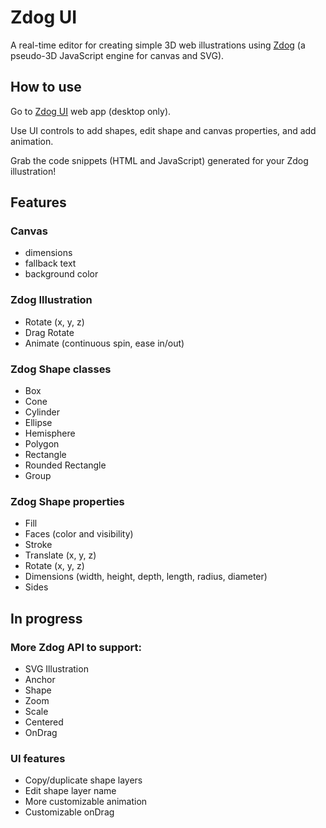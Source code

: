 # Zdog UI

A real-time editor for creating simple 3D web illustrations using [Zdog](https://zzz.dog/) (a pseudo-3D JavaScript engine for canvas and SVG).


## How to use

Go to [Zdog UI](https://oriane212.github.io/zdog-ui/) web app (desktop only). 

Use UI controls to add shapes, edit shape and canvas properties, and add animation.

Grab the code snippets (HTML and JavaScript) generated for your Zdog illustration!



## Features

### Canvas
- dimensions
- fallback text
- background color

### Zdog Illustration
- Rotate (x, y, z)
- Drag Rotate
- Animate (continuous spin, ease in/out)

### Zdog Shape classes
- Box
- Cone
- Cylinder
- Ellipse
- Hemisphere
- Polygon
- Rectangle
- Rounded Rectangle
- Group

### Zdog Shape properties

- Fill
- Faces (color and visibility)
- Stroke
- Translate (x, y, z)
- Rotate (x, y, z)
- Dimensions (width, height, depth, length, radius, diameter)
- Sides



## In progress

### More Zdog API to support:
- SVG Illustration
- Anchor
- Shape
- Zoom
- Scale
- Centered
- OnDrag

### UI features
- Copy/duplicate shape layers
- Edit shape layer name
- More customizable animation
- Customizable onDrag


